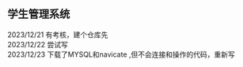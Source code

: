 ## 学生管理系统
2023/12/21 有考核，建个仓库先<br>
2023/12/22 尝试写<br>
2023/12/23 下载了MYSQL和navicate ,但不会连接和操作的代码，重新写<br>
